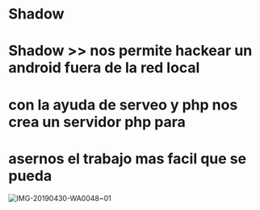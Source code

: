 # Shadow
# Shadow >> nos permite hackear un android fuera de la red local
# con la ayuda de serveo y php nos crea un servidor php para
# asernos el trabajo mas facil que se pueda
![IMG-20190430-WA0048~01](https://user-images.githubusercontent.com/46208706/57033589-834f5d00-6c0a-11e9-911a-20bfd8dff9e0.jpg)

